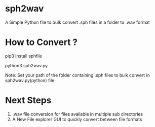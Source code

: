 # sph2wav

A Simple Python file to bulk convert .sph files in a folder to .wav format


# How to Convert ?

  pip3 install sphfile

  python3 sph2wav.py


Note:
Set your path of the folder containing .sph files to bulk convert in sph2wav.py(python) file

# Next Steps

   1. .wav file conversion for files available in multiple sub directories
   2. A New File explorer GUI to quickly convert between file formats
